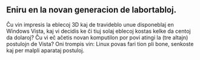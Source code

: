 

<div id="corps">

<h2>Eniru en la novan generacion de labortabloj.</h2>

Ĉu vin impresis la eblecoj 3D kaj de travideblo unue disponeblaj en Windows Vista, kaj vi decidis ke ĉi tiuj solaj eblecoj kostas kelke da centoj da dolaroj? Ĉu vi eĉ aĉetis novan komputilon por povi atingi la (tre altajn) postulojn de Vista? Oni trompis vin: Linux povas fari tion pli bone, senkoste kaj per malpli aparataj postuloj.

<? all_video_ids_from_file ();?>

</div>


